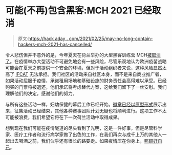 # 可能(不再)包含黑客:MCH 2021 已经取消

> 原文:[https://hack aday . com/2021/02/25/may-no-long-contain-hackers-mch-2021-has-cancelled/](https://hackaday.com/2021/02/25/may-no-longer-contain-hackers-mch-2021-has-been-cancelled/)

令人悲伤但并不意外的是，今年夏天在荷兰举办的大型黑客训练营 MCH[被取消了](https://mch2021.org/#/Blog/breakpoint-update)。在疫情举办大型活动不可避免地会有一些风险，尽管乐观地认为欧洲疫苗战略可能会在夏天之前提供一个安全的环境，但对于活动组织者来说，这种风险显然太高了 [IFCAT](https://ifcat.org/) 无法承担。我们社区的活动来自社区本身，而不是来自商业推广者，如果活动屈服于疫情，承诺租用场地和基础设施的财务责任会高得难以承受。已经购买的门票将被退还，他们承诺将考虑替代方案，这给我们留下了一丝安慰。我们理解他们的决定，感谢他们的努力。

与所有这些活动一样，妇幼保健的幕后工作已经开始。[徽章已经以原型形式](https://twitter.com/SHA2017Badge/status/1362489535016370186)展示出来，征集活动已经结束，其他各种赛事团队计划无疑也将顺利进行。这项工作不太可能被浪费，我们希望它将在下一次荷兰活动中取得成果。

想到现在我们可能在疫情隧道的尽头看到了光明，这是一件好事，但是尽管科学家、医疗工作者和流行病学家做了出色的工作，在我们再次与成千上万的其他人一起出去喝酒之前，我们似乎还有很长的路要走。如果疫情压在你身上，[照顾好自己](https://hackaday.com/2020/06/17/surviving-the-pandemic-as-a-hacker-take-care-of-your-mental-health/)。